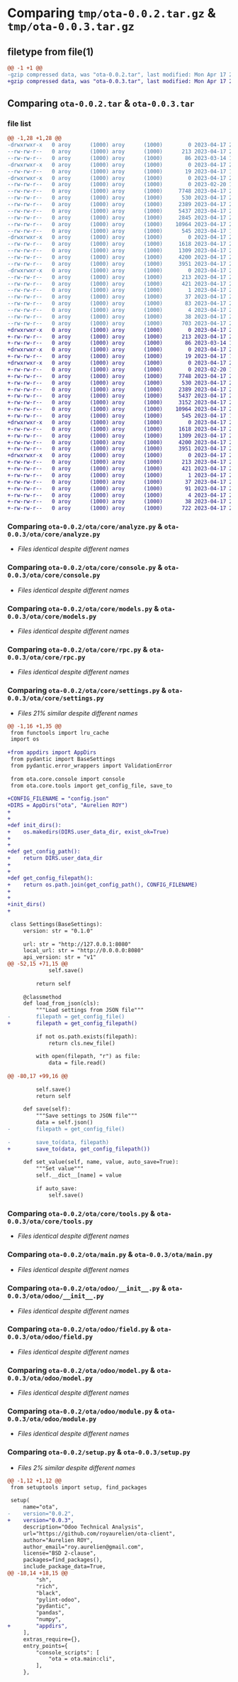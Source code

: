 # Comparing `tmp/ota-0.0.2.tar.gz` & `tmp/ota-0.0.3.tar.gz`

## filetype from file(1)

```diff
@@ -1 +1 @@
-gzip compressed data, was "ota-0.0.2.tar", last modified: Mon Apr 17 23:23:43 2023, max compression
+gzip compressed data, was "ota-0.0.3.tar", last modified: Mon Apr 17 23:45:53 2023, max compression
```

## Comparing `ota-0.0.2.tar` & `ota-0.0.3.tar`

### file list

```diff
@@ -1,28 +1,28 @@
-drwxrwxr-x   0 aroy      (1000) aroy      (1000)        0 2023-04-17 23:23:43.290135 ota-0.0.2/
--rw-rw-r--   0 aroy      (1000) aroy      (1000)      213 2023-04-17 23:23:43.290135 ota-0.0.2/PKG-INFO
--rw-rw-r--   0 aroy      (1000) aroy      (1000)       86 2023-03-14 12:40:11.000000 ota-0.0.2/README.md
-drwxrwxr-x   0 aroy      (1000) aroy      (1000)        0 2023-04-17 23:23:43.290135 ota-0.0.2/ota/
--rw-rw-r--   0 aroy      (1000) aroy      (1000)       19 2023-04-17 15:16:42.000000 ota-0.0.2/ota/__init__.py
-drwxrwxr-x   0 aroy      (1000) aroy      (1000)        0 2023-04-17 23:23:43.290135 ota-0.0.2/ota/core/
--rw-rw-r--   0 aroy      (1000) aroy      (1000)        0 2023-02-20 19:45:43.000000 ota-0.0.2/ota/core/__init__.py
--rw-rw-r--   0 aroy      (1000) aroy      (1000)     7748 2023-04-17 22:02:54.000000 ota-0.0.2/ota/core/analyze.py
--rw-rw-r--   0 aroy      (1000) aroy      (1000)      530 2023-04-17 22:03:04.000000 ota-0.0.2/ota/core/console.py
--rw-rw-r--   0 aroy      (1000) aroy      (1000)     2389 2023-04-17 22:03:41.000000 ota-0.0.2/ota/core/models.py
--rw-rw-r--   0 aroy      (1000) aroy      (1000)     5437 2023-04-17 22:03:53.000000 ota-0.0.2/ota/core/rpc.py
--rw-rw-r--   0 aroy      (1000) aroy      (1000)     2845 2023-04-17 22:04:51.000000 ota-0.0.2/ota/core/settings.py
--rw-rw-r--   0 aroy      (1000) aroy      (1000)    10964 2023-04-17 23:21:49.000000 ota-0.0.2/ota/core/tools.py
--rw-rw-r--   0 aroy      (1000) aroy      (1000)      545 2023-04-17 15:15:25.000000 ota-0.0.2/ota/main.py
-drwxrwxr-x   0 aroy      (1000) aroy      (1000)        0 2023-04-17 23:23:43.290135 ota-0.0.2/ota/odoo/
--rw-rw-r--   0 aroy      (1000) aroy      (1000)     1618 2023-04-17 22:00:54.000000 ota-0.0.2/ota/odoo/__init__.py
--rw-rw-r--   0 aroy      (1000) aroy      (1000)     1309 2023-04-17 21:59:02.000000 ota-0.0.2/ota/odoo/field.py
--rw-rw-r--   0 aroy      (1000) aroy      (1000)     4200 2023-04-17 21:59:31.000000 ota-0.0.2/ota/odoo/model.py
--rw-rw-r--   0 aroy      (1000) aroy      (1000)     3951 2023-04-17 22:00:24.000000 ota-0.0.2/ota/odoo/module.py
-drwxrwxr-x   0 aroy      (1000) aroy      (1000)        0 2023-04-17 23:23:43.290135 ota-0.0.2/ota.egg-info/
--rw-rw-r--   0 aroy      (1000) aroy      (1000)      213 2023-04-17 23:23:43.000000 ota-0.0.2/ota.egg-info/PKG-INFO
--rw-rw-r--   0 aroy      (1000) aroy      (1000)      421 2023-04-17 23:23:43.000000 ota-0.0.2/ota.egg-info/SOURCES.txt
--rw-rw-r--   0 aroy      (1000) aroy      (1000)        1 2023-04-17 23:23:43.000000 ota-0.0.2/ota.egg-info/dependency_links.txt
--rw-rw-r--   0 aroy      (1000) aroy      (1000)       37 2023-04-17 23:23:43.000000 ota-0.0.2/ota.egg-info/entry_points.txt
--rw-rw-r--   0 aroy      (1000) aroy      (1000)       83 2023-04-17 23:23:43.000000 ota-0.0.2/ota.egg-info/requires.txt
--rw-rw-r--   0 aroy      (1000) aroy      (1000)        4 2023-04-17 23:23:43.000000 ota-0.0.2/ota.egg-info/top_level.txt
--rw-rw-r--   0 aroy      (1000) aroy      (1000)       38 2023-04-17 23:23:43.290135 ota-0.0.2/setup.cfg
--rw-rw-r--   0 aroy      (1000) aroy      (1000)      703 2023-04-17 23:22:02.000000 ota-0.0.2/setup.py
+drwxrwxr-x   0 aroy      (1000) aroy      (1000)        0 2023-04-17 23:45:53.280135 ota-0.0.3/
+-rw-rw-r--   0 aroy      (1000) aroy      (1000)      213 2023-04-17 23:45:53.280135 ota-0.0.3/PKG-INFO
+-rw-rw-r--   0 aroy      (1000) aroy      (1000)       86 2023-03-14 12:40:11.000000 ota-0.0.3/README.md
+drwxrwxr-x   0 aroy      (1000) aroy      (1000)        0 2023-04-17 23:45:53.280135 ota-0.0.3/ota/
+-rw-rw-r--   0 aroy      (1000) aroy      (1000)       19 2023-04-17 15:16:42.000000 ota-0.0.3/ota/__init__.py
+drwxrwxr-x   0 aroy      (1000) aroy      (1000)        0 2023-04-17 23:45:53.280135 ota-0.0.3/ota/core/
+-rw-rw-r--   0 aroy      (1000) aroy      (1000)        0 2023-02-20 19:45:43.000000 ota-0.0.3/ota/core/__init__.py
+-rw-rw-r--   0 aroy      (1000) aroy      (1000)     7748 2023-04-17 22:02:54.000000 ota-0.0.3/ota/core/analyze.py
+-rw-rw-r--   0 aroy      (1000) aroy      (1000)      530 2023-04-17 22:03:04.000000 ota-0.0.3/ota/core/console.py
+-rw-rw-r--   0 aroy      (1000) aroy      (1000)     2389 2023-04-17 22:03:41.000000 ota-0.0.3/ota/core/models.py
+-rw-rw-r--   0 aroy      (1000) aroy      (1000)     5437 2023-04-17 22:03:53.000000 ota-0.0.3/ota/core/rpc.py
+-rw-rw-r--   0 aroy      (1000) aroy      (1000)     3152 2023-04-17 23:44:35.000000 ota-0.0.3/ota/core/settings.py
+-rw-rw-r--   0 aroy      (1000) aroy      (1000)    10964 2023-04-17 23:21:49.000000 ota-0.0.3/ota/core/tools.py
+-rw-rw-r--   0 aroy      (1000) aroy      (1000)      545 2023-04-17 15:15:25.000000 ota-0.0.3/ota/main.py
+drwxrwxr-x   0 aroy      (1000) aroy      (1000)        0 2023-04-17 23:45:53.280135 ota-0.0.3/ota/odoo/
+-rw-rw-r--   0 aroy      (1000) aroy      (1000)     1618 2023-04-17 22:00:54.000000 ota-0.0.3/ota/odoo/__init__.py
+-rw-rw-r--   0 aroy      (1000) aroy      (1000)     1309 2023-04-17 21:59:02.000000 ota-0.0.3/ota/odoo/field.py
+-rw-rw-r--   0 aroy      (1000) aroy      (1000)     4200 2023-04-17 21:59:31.000000 ota-0.0.3/ota/odoo/model.py
+-rw-rw-r--   0 aroy      (1000) aroy      (1000)     3951 2023-04-17 22:00:24.000000 ota-0.0.3/ota/odoo/module.py
+drwxrwxr-x   0 aroy      (1000) aroy      (1000)        0 2023-04-17 23:45:53.280135 ota-0.0.3/ota.egg-info/
+-rw-rw-r--   0 aroy      (1000) aroy      (1000)      213 2023-04-17 23:45:53.000000 ota-0.0.3/ota.egg-info/PKG-INFO
+-rw-rw-r--   0 aroy      (1000) aroy      (1000)      421 2023-04-17 23:45:53.000000 ota-0.0.3/ota.egg-info/SOURCES.txt
+-rw-rw-r--   0 aroy      (1000) aroy      (1000)        1 2023-04-17 23:45:53.000000 ota-0.0.3/ota.egg-info/dependency_links.txt
+-rw-rw-r--   0 aroy      (1000) aroy      (1000)       37 2023-04-17 23:45:53.000000 ota-0.0.3/ota.egg-info/entry_points.txt
+-rw-rw-r--   0 aroy      (1000) aroy      (1000)       91 2023-04-17 23:45:53.000000 ota-0.0.3/ota.egg-info/requires.txt
+-rw-rw-r--   0 aroy      (1000) aroy      (1000)        4 2023-04-17 23:45:53.000000 ota-0.0.3/ota.egg-info/top_level.txt
+-rw-rw-r--   0 aroy      (1000) aroy      (1000)       38 2023-04-17 23:45:53.280135 ota-0.0.3/setup.cfg
+-rw-rw-r--   0 aroy      (1000) aroy      (1000)      722 2023-04-17 23:29:51.000000 ota-0.0.3/setup.py
```

### Comparing `ota-0.0.2/ota/core/analyze.py` & `ota-0.0.3/ota/core/analyze.py`

 * *Files identical despite different names*

### Comparing `ota-0.0.2/ota/core/console.py` & `ota-0.0.3/ota/core/console.py`

 * *Files identical despite different names*

### Comparing `ota-0.0.2/ota/core/models.py` & `ota-0.0.3/ota/core/models.py`

 * *Files identical despite different names*

### Comparing `ota-0.0.2/ota/core/rpc.py` & `ota-0.0.3/ota/core/rpc.py`

 * *Files identical despite different names*

### Comparing `ota-0.0.2/ota/core/settings.py` & `ota-0.0.3/ota/core/settings.py`

 * *Files 21% similar despite different names*

```diff
@@ -1,16 +1,35 @@
 from functools import lru_cache
 import os
 
+from appdirs import AppDirs
 from pydantic import BaseSettings
 from pydantic.error_wrappers import ValidationError
 
 from ota.core.console import console
 from ota.core.tools import get_config_file, save_to
 
+CONFIG_FILENAME = "config.json"
+DIRS = AppDirs("ota", "Aurelien ROY")
+
+
+def init_dirs():
+    os.makedirs(DIRS.user_data_dir, exist_ok=True)
+
+
+def get_config_path():
+    return DIRS.user_data_dir
+
+
+def get_config_filepath():
+    return os.path.join(get_config_path(), CONFIG_FILENAME)
+
+
+init_dirs()
+
 
 class Settings(BaseSettings):
     version: str = "0.1.0"
 
     url: str = "http://127.0.0.1:8080"
     local_url: str = "http://0.0.0.0:8080"
     api_version: str = "v1"
@@ -52,15 +71,15 @@
             self.save()
 
         return self
 
     @classmethod
     def load_from_json(cls):
         """Load settings from JSON file"""
-        filepath = get_config_file()
+        filepath = get_config_filepath()
 
         if not os.path.exists(filepath):
             return cls.new_file()
 
         with open(filepath, "r") as file:
             data = file.read()
 
@@ -80,17 +99,16 @@
 
         self.save()
         return self
 
     def save(self):
         """Save settings to JSON file"""
         data = self.json()
-        filepath = get_config_file()
 
-        save_to(data, filepath)
+        save_to(data, get_config_filepath())
 
     def set_value(self, name, value, auto_save=True):
         """Set value"""
         self.__dict__[name] = value
 
         if auto_save:
             self.save()
```

### Comparing `ota-0.0.2/ota/core/tools.py` & `ota-0.0.3/ota/core/tools.py`

 * *Files identical despite different names*

### Comparing `ota-0.0.2/ota/main.py` & `ota-0.0.3/ota/main.py`

 * *Files identical despite different names*

### Comparing `ota-0.0.2/ota/odoo/__init__.py` & `ota-0.0.3/ota/odoo/__init__.py`

 * *Files identical despite different names*

### Comparing `ota-0.0.2/ota/odoo/field.py` & `ota-0.0.3/ota/odoo/field.py`

 * *Files identical despite different names*

### Comparing `ota-0.0.2/ota/odoo/model.py` & `ota-0.0.3/ota/odoo/model.py`

 * *Files identical despite different names*

### Comparing `ota-0.0.2/ota/odoo/module.py` & `ota-0.0.3/ota/odoo/module.py`

 * *Files identical despite different names*

### Comparing `ota-0.0.2/setup.py` & `ota-0.0.3/setup.py`

 * *Files 2% similar despite different names*

```diff
@@ -1,12 +1,12 @@
 from setuptools import setup, find_packages
 
 setup(
     name="ota",
-    version="0.0.2",
+    version="0.0.3",
     description="Odoo Technical Analysis",
     url="https://github.com/royaurelien/ota-client",
     author="Aurelien ROY",
     author_email="roy.aurelien@gmail.com",
     license="BSD 2-clause",
     packages=find_packages(),
     include_package_data=True,
@@ -18,14 +18,15 @@
         "sh",
         "rich",
         "black",
         "pylint-odoo",
         "pydantic",
         "pandas",
         "numpy",
+        "appdirs",
     ],
     extras_require={},
     entry_points={
         "console_scripts": [
             "ota = ota.main:cli",
         ],
     },
```

